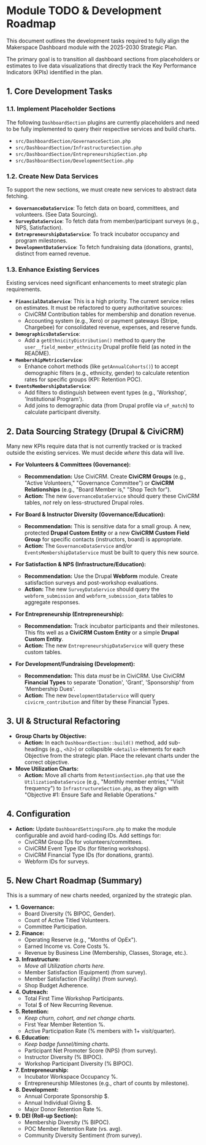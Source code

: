 # Module TODO & Development Roadmap

This document outlines the development tasks required to fully align the Makerspace Dashboard module with the 2025-2030 Strategic Plan.

The primary goal is to transition all dashboard sections from placeholders or estimates to live data visualizations that directly track the Key Performance Indicators (KPIs) identified in the plan.

## 1. Core Development Tasks

### 1.1. Implement Placeholder Sections
The following `DashboardSection` plugins are currently placeholders and need to be fully implemented to query their respective services and build charts.

- `src/DashboardSection/GovernanceSection.php`
- `src/DashboardSection/InfrastructureSection.php`
- `src/DashboardSection/EntrepreneurshipSection.php`
- `src/DashboardSection/DevelopmentSection.php`

### 1.2. Create New Data Services
To support the new sections, we must create new services to abstract data fetching.

- **`GovernanceDataService`**: To fetch data on board, committees, and volunteers. (See Data Sourcing).
- **`SurveyDataService`**: To fetch data from member/participant surveys (e.g., NPS, Satisfaction).
- **`EntrepreneurshipDataService`**: To track incubator occupancy and program milestones.
- **`DevelopmentDataService`**: To fetch fundraising data (donations, grants), distinct from earned revenue.

### 1.3. Enhance Existing Services
Existing services need significant enhancements to meet strategic plan requirements.

- **`FinancialDataService`**: This is a high priority. The current service relies on estimates. It must be refactored to query authoritative sources:
    - CiviCRM Contribution tables for membership and donation revenue.
    - Accounting system (e.g., Xero) or payment gateways (Stripe, Chargebee) for consolidated revenue, expenses, and reserve funds.
- **`DemographicsDataService`**:
    - Add a `getEthnicityDistribution()` method to query the `user__field_member_ethnicity` Drupal profile field (as noted in the README).
- **`MembershipMetricsService`**:
    - Enhance cohort methods (like `getAnnualCohorts()`) to accept demographic filters (e.g., ethnicity, gender) to calculate retention rates for specific groups (KPI: Retention POC).
- **`EventsMembershipDataService`**:
    - Add filters to distinguish between event types (e.g., 'Workshop', 'Institutional Program').
    - Add joins to demographic data (from Drupal profile via `uf_match`) to calculate participant diversity.

## 2. Data Sourcing Strategy (Drupal & CiviCRM)

Many new KPIs require data that is not currently tracked or is tracked outside the existing services. We must decide *where* this data will live.

- **For Volunteers & Committees (Governance):**
    - **Recommendation:** Use CiviCRM. Create **CiviCRM Groups** (e.g., "Active Volunteers," "Governance Committee") or **CiviCRM Relationships** (e.g., "Board Member is," "Shop Tech for").
    - **Action:** The new `GovernanceDataService` should query these CiviCRM tables, *not* rely on less-structured Drupal roles.

- **For Board & Instructor Diversity (Governance/Education):**
    - **Recommendation:** This is sensitive data for a small group. A new, protected **Drupal Custom Entity** or a new **CiviCRM Custom Field Group** for specific contacts (instructors, board) is appropriate.
    - **Action:** The `GovernanceDataService` and/or `EventsMembershipDataService` must be built to query this new source.

- **For Satisfaction & NPS (Infrastructure/Education):**
    - **Recommendation:** Use the Drupal **Webform** module. Create satisfaction surveys and post-workshop evaluations.
    - **Action:** The new `SurveyDataService` should query the `webform_submission` and `webform_submission_data` tables to aggregate responses.

- **For Entrepreneurship (Entrepreneurship):**
    - **Recommendation:** Track incubator participants and their milestones. This fits well as a **CiviCRM Custom Entity** or a simple **Drupal Custom Entity**.
    - **Action:** The new `EntrepreneurshipDataService` will query these custom tables.

- **For Development/Fundraising (Development):**
    - **Recommendation:** This data *must* be in CiviCRM. Use CiviCRM **Financial Types** to separate 'Donation', 'Grant', 'Sponsorship' from 'Membership Dues'.
    - **Action:** The new `DevelopmentDataService` will query `civicrm_contribution` and filter by these Financial Types.

## 3. UI & Structural Refactoring

- **Group Charts by Objective:**
    - **Action:** In each `DashboardSection::build()` method, add sub-headings (e.g., `<h2>`) or collapsible `<details>` elements for each Objective from the strategic plan. Place the relevant charts under the correct objective.
- **Move Utilization Charts:**
    - **Action:** Move all charts from `RetentionSection.php` that use the `UtilizationDataService` (e.g., "Monthly member entries," "Visit frequency") to `InfrastructureSection.php`, as they align with "Objective #1: Ensure Safe and Reliable Operations."

## 4. Configuration

- **Action:** Update `DashboardSettingsForm.php` to make the module configurable and avoid hard-coding IDs. Add settings for:
    - CiviCRM Group IDs for volunteers/committees.
    - CiviCRM Event Type IDs (for filtering workshops).
    - CiviCRM Financial Type IDs (for donations, grants).
    - Webform IDs for surveys.

## 5. New Chart Roadmap (Summary)

This is a summary of new charts needed, organized by the strategic plan.

- **1. Governance:**
    - Board Diversity (% BIPOC, Gender).
    - Count of Active Titled Volunteers.
    - Committee Participation.
- **2. Finance:**
    - Operating Reserve (e.g., "Months of OpEx").
    - Earned Income vs. Core Costs %.
    - Revenue by Business Line (Membership, Classes, Storage, etc.).
- **3. Infrastructure:**
    - *Move all Utilization charts here.*
    - Member Satisfaction (Equipment) (from survey).
    - Member Satisfaction (Facility) (from survey).
    - Shop Budget Adherence.
- **4. Outreach:**
    - Total First Time Workshop Participants.
    - Total $ of New Recurring Revenue.
- **5. Retention:**
    - *Keep churn, cohort, and net change charts.*
    - First Year Member Retention %.
    - Active Participation Rate (% members with 1+ visit/quarter).
- **6. Education:**
    - *Keep badge funnel/timing charts.*
    - Participant Net Promoter Score (NPS) (from survey).
    - Instructor Diversity (% BIPOC).
    - Workshop Participant Diversity (% BIPOC).
- **7. Entrepreneurship:**
    - Incubator Workspace Occupancy %.
    - Entrepreneurship Milestones (e.g., chart of counts by milestone).
- **8. Development:**
    - Annual Corporate Sponsorship $.
    - Annual Individual Giving $.
    - Major Donor Retention Rate %.
- **9. DEI (Roll-up Section):**
    - Membership Diversity (% BIPOC).
    - POC Member Retention Rate (vs. avg).
    - Community Diversity Sentiment (from survey).
